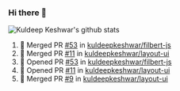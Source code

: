 ### Hi there 👋

<!--
**kuldeepkeshwar/kuldeepkeshwar** is a ✨ _special_ ✨ repository because its `README.md` (this file) appears on your GitHub profile.

Here are some ideas to get you started:

- 🔭 I’m currently working on ...
- 🌱 I’m currently learning ...
- 👯 I’m looking to collaborate on ...
- 🤔 I’m looking for help with ...
- 💬 Ask me about ...
- 📫 How to reach me: ...
- 😄 Pronouns: ...
- ⚡ Fun fact: ...
-->
![Kuldeep Keshwar's github stats](https://github-readme-stats.vercel.app/api?username=kuldeepkeshwar&show_icons=true)

<!--START_SECTION:activity-->
1. 🎉 Merged PR [#53](https://github.com//kuldeepkeshwar/filbert-js/pull/53) in [kuldeepkeshwar/filbert-js](https://github.com//kuldeepkeshwar/filbert-js)
2. 🎉 Merged PR [#11](https://github.com//kuldeepkeshwar/layout-ui/pull/11) in [kuldeepkeshwar/layout-ui](https://github.com//kuldeepkeshwar/layout-ui)
3. 💪 Opened PR [#53](https://github.com//kuldeepkeshwar/filbert-js/pull/53) in [kuldeepkeshwar/filbert-js](https://github.com//kuldeepkeshwar/filbert-js)
4. 💪 Opened PR [#11](https://github.com//kuldeepkeshwar/layout-ui/pull/11) in [kuldeepkeshwar/layout-ui](https://github.com//kuldeepkeshwar/layout-ui)
5. 🎉 Merged PR [#9](https://github.com//kuldeepkeshwar/layout-ui/pull/9) in [kuldeepkeshwar/layout-ui](https://github.com//kuldeepkeshwar/layout-ui)
<!--END_SECTION:activity-->

